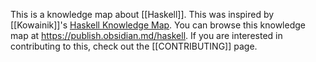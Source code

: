 This is a knowledge map about [[Haskell]]. This was inspired by [[Kowainik]]'s [Haskell Knowledge Map][]. You can browse this knowledge map at <https://publish.obsidian.md/haskell>. If you are interested in contributing to this, check out the [[CONTRIBUTING]] page.

[Haskell Knowledge Map]: https://twitter.com/kowainik/status/1371511408198889478
